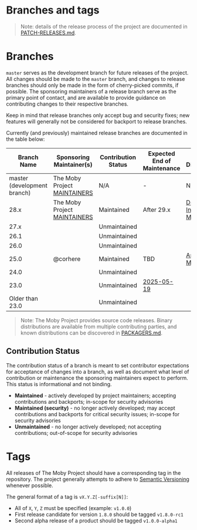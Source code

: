 Branches and tags
=================

> Note: details of the release process of the project are documented in [PATCH-RELEASES.md](PATCH-RELEASES.md).

# Branches

`master` serves as the development branch for future releases of the project.
All changes should be made to the `master` branch, and changes to release branches should only be made in the form of cherry-picked commits, if possible.
The sponsoring maintainers of a release branch serve as the primary point of contact, and are available to provide guidance on contributing changes to their respective branches.

Keep in mind that release branches only accept bug and security fixes; new features will generally not be considered for backport to release branches.

Currently (and previously) maintained release branches are documented in the table below:

| Branch Name                 | Sponsoring Maintainer(s)                       | Contribution Status   | Expected End of Maintenance | Known Distributors                        |
|-----------------------------|------------------------------------------------|-----------------------|-----------------------------|-------------------------------------------|
| master (development branch) | The Moby Project [MAINTAINERS](../MAINTAINERS) | N/A                   | -                           | N/A                                       |
| 28.x                        | The Moby Project [MAINTAINERS](../MAINTAINERS) | Maintained            | After 29.x                  | [Docker, Inc.][docker], [Microsoft][msft] |
| 27.x                        |                                                | Unmaintained          |                             |                                           |
| 26.1                        |                                                | Unmaintained          |                             |                                           |
| 26.0                        |                                                | Unmaintained          |                             |                                           |
| 25.0                        | @corhere                                       | Maintained            | TBD                         | [Amazon][al2023], [Mirantis][mcr]         |
| 24.0                        |                                                | Unmaintained          |                             |                                           |
| 23.0                        |                                                | Unmaintained          | [2025-05-19][mcr23-maint]   |                                           |
| Older than 23.0             |                                                | Unmaintained          |                             |                                           |

[al2023]: https://docs.aws.amazon.com/linux/
[docker]: https://docker.com
[mcr23-maint]: https://docs.mirantis.com/mcr/23.0/compat-matrix/maintenance-lifecycle.html
[mcr]: https://www.mirantis.com/software/mirantis-container-runtime/
[msft]: https://microsoft.com

> Note: The Moby Project provides source code releases. Binary distributions are available from multiple contributing parties, and known distributions can be discovered in [PACKAGERS.md](PACKAGERS.md).

## Contribution Status

The contribution status of a branch is meant to set contributor expectations for acceptance of changes into a branch, as well as document what level of contribution or maintenance the sponsoring maintainers expect to perform. This status is informational and not binding.

- **Maintained** - actively developed by project maintainers; accepting contributions and backports; in-scope for security advisories 
- **Maintained (security)** - no longer actively developed; may accept contributions and backports for critical security issues; in-scope for security advisories
- **Unmaintained** - no longer actively developed; not accepting contributions; out-of-scope for security advisories

# Tags

All releases of The Moby Project should have a corresponding tag in the repository.
The project generally attempts to adhere to [Semantic Versioning](https://semver.org) whenever possible.

The general format of a tag is `vX.Y.Z[-suffix[N]]`:

- All of `X`, `Y`, `Z` must be specified (example: `v1.0.0`)
- First release candidate for version `1.8.0` should be tagged `v1.8.0-rc1`
- Second alpha release of a product should be tagged `v1.0.0-alpha1`
